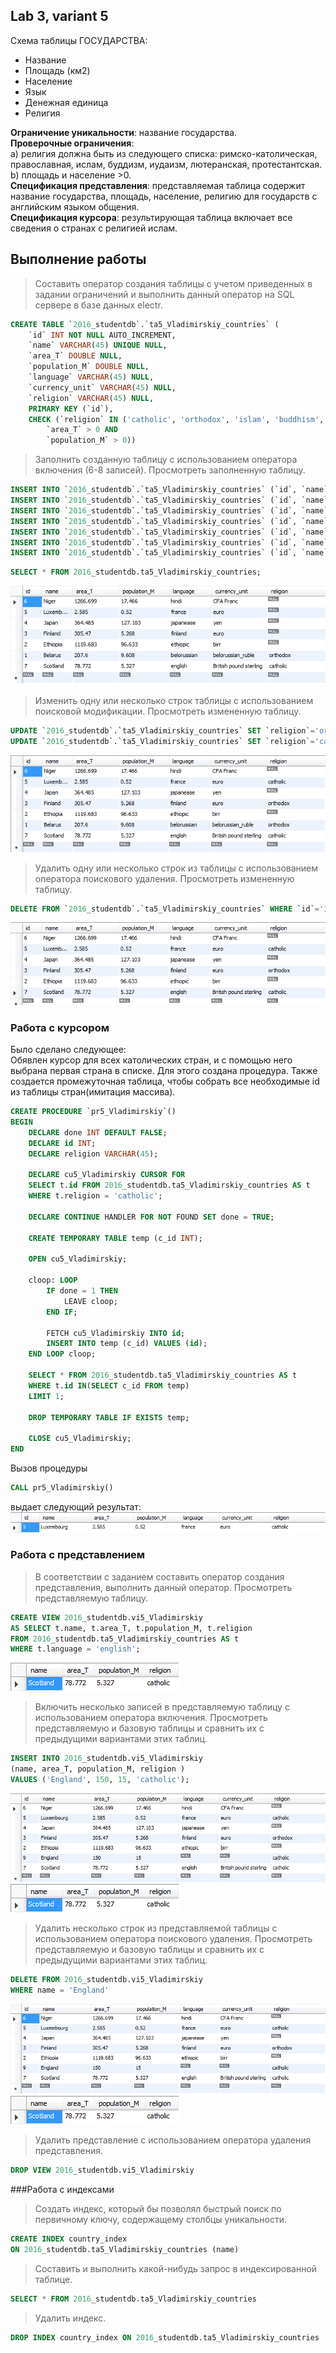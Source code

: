 ## Lab 3, variant 5

Схема таблицы ГОСУДАРСТВА:
-	Название
-	Площадь (км2)
-	Население
-	Язык
-	Денежная единица
-	Религия

**Ограничение уникальности**: название государства.<br>
**Проверочные ограничения**: <br>
    a) религия должна быть из следующего списка: римско-католическая, православная, ислам, буддизм, иудаизм, лютеранская, протестантская.<br> 
    b) площадь и население >0.<br>
**Спецификация представления**: представляемая таблица содержит название государства, площадь, население, религию для государств с 
английским языком общения.<br>
**Спецификация курсора**: результирующая таблица включает все сведения о странах с религией ислам.

## Выполнение работы

> Составить оператор создания таблицы с учетом приведенных в задании ограничений и выполнить данный оператор на SQL сервере в базе данных electr. 

```sql
CREATE TABLE `2016_studentdb`.`ta5_Vladimirskiy_countries` (
    `id` INT NOT NULL AUTO_INCREMENT,
    `name` VARCHAR(45) UNIQUE NULL,
    `area_T` DOUBLE NULL,
    `population_M` DOUBLE NULL,
    `language` VARCHAR(45) NULL,
    `currency_unit` VARCHAR(45) NULL,
    `religion` VARCHAR(45) NULL,    
    PRIMARY KEY (`id`),
    CHECK (`religion` IN ('catholic', 'orthodox', 'islam', 'buddhism', 'judaism', 'lutheran', 'protestant', NULL) AND 
        `area_T` > 0 AND 
        `population_M` > 0))
```

> Заполнить созданную таблицу с использованием оператора включения (6-8 записей). Просмотреть заполненную таблицу.

```sql
INSERT INTO `2016_studentdb`.`ta5_Vladimirskiy_countries` (`id`, `name`, `area_T`, `population_M`, `language`, `currency_unit`, `religion`) VALUES ('1', 'Belarus', '207.6', '9.608', 'belorussian', 'belorussian_ruble', 'orthodox');
INSERT INTO `2016_studentdb`.`ta5_Vladimirskiy_countries` (`id`, `name`, `area_T`, `population_M`, `language`, `currency_unit`) VALUES ('2', 'Ethiopia', '1119.683 ', '96.633', 'ethiopic', 'birr');
INSERT INTO `2016_studentdb`.`ta5_Vladimirskiy_countries` (`id`, `name`, `area_T`, `population_M`, `language`, `currency_unit`) VALUES ('3', 'Finland', '305.470 ', '5.268', 'finland', 'euro');
INSERT INTO `2016_studentdb`.`ta5_Vladimirskiy_countries` (`id`, `name`, `area_T`, `population_M`, `language`, `currency_unit`) VALUES ('4', 'Japan', '364.485 ', '127.103', 'japanease', 'yen');
INSERT INTO `2016_studentdb`.`ta5_Vladimirskiy_countries` (`id`, `name`, `area_T`, `population_M`, `language`, `currency_unit`) VALUES ('5', 'Luxembourg', '2.585', '0.520', 'france', 'euro');
INSERT INTO `2016_studentdb`.`ta5_Vladimirskiy_countries` (`id`, `name`, `area_T`, `population_M`, `language`, `currency_unit`) VALUES ('6', 'Niger', '1266.699 ', '17.466', 'hindi', 'CFA Franc');
INSERT INTO `2016_studentdb`.`ta5_Vladimirskiy_countries` (`id`, `name`, `area_T`, `population_M`, `language`, `currency_unit`, `religion`) VALUES ('7', 'Scotland', '78.772 ', '5.327', 'english', 'British pound sterling', 'catholic');
```
```sql
SELECT * FROM 2016_studentdb.ta5_Vladimirskiy_countries;
```
![sel_all](sel_all.png)

> Изменить одну или несколько строк таблицы с использованием поисковой модификации. Просмотреть измененную таблицу.

```sql
UPDATE `2016_studentdb`.`ta5_Vladimirskiy_countries` SET `religion`='orthodox' WHERE `id`='3';
UPDATE `2016_studentdb`.`ta5_Vladimirskiy_countries` SET `religion`='catholic' WHERE `id`='5';
```
![sel_all_upd](sel_all_upd.png)

> Удалить одну или несколько строк из таблицы с использованием оператора поискового удаления. Просмотреть измененную таблицу.

```sql
DELETE FROM `2016_studentdb`.`ta5_Vladimirskiy_countries` WHERE `id`='1';
```
![sel_all_del](sel_all_del.png)

### Работа с курсором
Было сделано следующее:<br>
Обявлен курсор для всех католических стран, и с помощью него выбрана первая страна в списке. Для этого создана процедура. Также создается промежуточная таблица, чтобы собрать все необходимые id из таблицы стран(имитация массива).

```sql
CREATE PROCEDURE `pr5_Vladimirskiy`()
BEGIN
	DECLARE done INT DEFAULT FALSE;
	DECLARE id INT;
	DECLARE religion VARCHAR(45);
    
	DECLARE cu5_Vladimirskiy CURSOR FOR 
	SELECT t.id FROM 2016_studentdb.ta5_Vladimirskiy_countries AS t
    WHERE t.religion = 'catholic';
    
	DECLARE CONTINUE HANDLER FOR NOT FOUND SET done = TRUE;
    
    CREATE TEMPORARY TABLE temp (c_id INT);
 
	OPEN cu5_Vladimirskiy;    
     
	cloop: LOOP    
		IF done = 1 THEN 
			LEAVE cloop;
		END IF;
 
		FETCH cu5_Vladimirskiy INTO id;
        INSERT INTO temp (c_id) VALUES (id); 
	END LOOP cloop;

	SELECT * FROM 2016_studentdb.ta5_Vladimirskiy_countries AS t 
    WHERE t.id IN(SELECT c_id FROM temp)
    LIMIT 1;
    
    DROP TEMPORARY TABLE IF EXISTS temp;

	CLOSE cu5_Vladimirskiy;
END
```
Вызов процедуры 
```sql
CALL pr5_Vladimirskiy()
```
выдает следующий результат:<br>
![cur_res](cur_res.png)

### Работа с представлением
> В соответствии с заданием составить оператор создания представления, выполнить данный оператор. Просмотреть представляемую таблицу.

```sql
CREATE VIEW 2016_studentdb.vi5_Vladimirskiy 
AS SELECT t.name, t.area_T, t.population_M, t.religion 
FROM 2016_studentdb.ta5_Vladimirskiy_countries AS t
WHERE t.language = 'english';
```
![vishow](vishow.png)

> Включить несколько записей в представляемую таблицу с использованием оператора включения. Просмотреть представляемую и базовую таблицы и сравнить их с предыдущими вариантами этих таблиц.

```sql
INSERT INTO 2016_studentdb.vi5_Vladimirskiy 
(name, area_T, population_M, religion ) 
VALUES ('England', 150, 15, 'catholic');
```
![viinsert_table](viinsert_table.png)<br>
![vishow](vishow.png)

> Удалить несколько строк из представляемой таблицы с использованием оператора поискового удаления. Просмотреть представляемую и базовую таблицы и сравнить их с предыдущими вариантами этих таблиц.

```sql
DELETE FROM 2016_studentdb.vi5_Vladimirskiy 
WHERE name = 'England'
```
![videl_row](videl_row.png)<br>
![vishow](vishow.png)

> Удалить представление с использованием оператора удаления представления.

```sql
DROP VIEW 2016_studentdb.vi5_Vladimirskiy
```

###Работа с индексами
> Создать индекс, который бы позволял быстрый поиск по первичному ключу, содержащему столбцы уникальности.

```sql
CREATE INDEX country_index
ON 2016_studentdb.ta5_Vladimirskiy_countries (name)
```

> Составить и выполнить какой-нибудь запрос в индексированной таблице.

```sql
SELECT * FROM 2016_studentdb.ta5_Vladimirskiy_countries
```

> Удалить индекс.

```sql
DROP INDEX country_index ON 2016_studentdb.ta5_Vladimirskiy_countries
```
